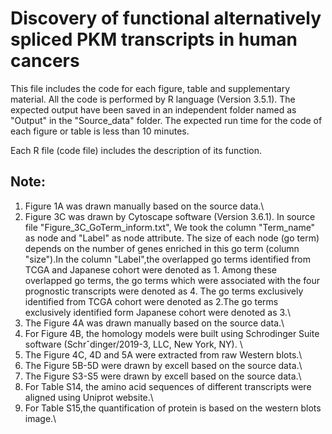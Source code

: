# Discovery of functional alternatively spliced PKM transcripts in human cancers

This file includes the code for each figure, table and supplementary material. All the code is performed by R language (Version 3.5.1). The expected output have been saved in an independent folder named as "Output" in the "Source_data" folder.
The expected run time for the code of each figure or table is less than 10 minutes.

Each R file (code file) includes the description of its function.

## Note:
1. Figure 1A was drawn manually based on the source data.\
2. Figure 3C was drawn by Cytoscape software (Version 3.6.1). In source file "Figure_3C_GoTerm_inform.txt", We took the column "Term_name" as node and "Label" as node attribute. The size of each node (go term) depends on the number of genes enriched in this go term (column "size").In the column "Label",the overlapped go terms identified from TCGA and Japanese cohort were denoted as 1. Among these overlapped go terms, the go terms which were associated with the four prognostic transcripts were denoted as 4. The go terms exclusively identified from TCGA cohort were denoted as 2.The go terms exclusively identified form Japanese cohort were denoted as 3.\
3. The Figure 4A was drawn manually based on the source data.\
4. For Figure 4B, the homology models were built using Schrodinger Suite software (Schrˆdinger/2019-3, LLC, New York, NY). \
5. The Figure 4C, 4D and 5A were extracted from raw Western blots.\
6. The Figure 5B-5D were drawn by excell based on the source data.\
7. The Figure S3-S5 were drawn by excell based on the source data.\
8. For Table S14, the amino acid sequences of different transcripts were aligned using Uniprot website.\
9. For Table S15,the quantification of protein is based on the western blots image.\


